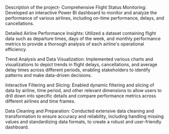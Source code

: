 Description of the project-
Comprehensive Flight Status Monitoring:
Developed an interactive Power BI dashboard to monitor and analyze the performance of various airlines, including on-time performance, delays, and cancellations.

Detailed Airline Performance Insights:
Utilized a dataset containing flight data such as departure times, days of the week, and monthly performance metrics to provide a thorough analysis of each airline's operational efficiency.

Trend Analysis and Data Visualization:
Implemented various charts and visualizations to depict trends in flight delays, cancellations, and average delay times across different periods, enabling stakeholders to identify patterns and make data-driven decisions.

Interactive Filtering and Slicing:
Enabled dynamic filtering and slicing of data by airline, time period, and other relevant dimensions to allow users to drill down into specific details and compare performance metrics across different airlines and time frames.

Data Cleaning and Preparation:
Conducted extensive data cleaning and transformation to ensure accuracy and reliability, including handling missing values and standardizing data formats, to create a robust and user-friendly dashboard.
